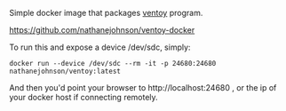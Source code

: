 Simple docker image that packages [ventoy](https://www.ventoy.net) program.

https://github.com/nathanejohnson/ventoy-docker

To run this and expose a device /dev/sdc, simply:

    docker run --device /dev/sdc --rm -it -p 24680:24680 nathanejohnson/ventoy:latest

And then you'd point your browser to http://localhost:24680 , or the ip of your docker host if connecting remotely.